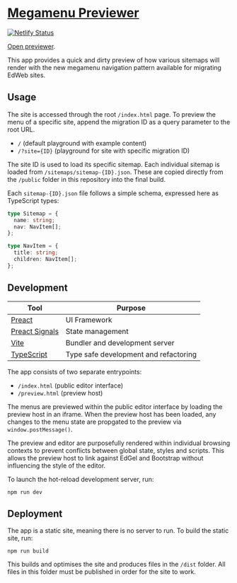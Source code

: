 # [Megamenu Previewer](https://wpp-menu.netlify.app/)

[![Netlify Status](https://api.netlify.com/api/v1/badges/a56caa6e-d74c-4ed1-aa81-db04db259a58/deploy-status)](https://app.netlify.com/sites/wpp-menu/deploys)

[Open previewer](https://wpp-menu.netlify.app/).

This app provides a quick and dirty preview of how various sitemaps will render with the new megamenu navigation pattern available for migrating EdWeb sites.

## Usage

The site is accessed through the root `/index.html` page. To preview the menu of a specific site, append the migration ID as a query parameter to the root URL.

- `/` (default playground with example content)
- `/?site={ID}` (playground for site with specific migration ID)

The site ID is used to load its specific sitemap. Each individual sitemap is loaded from `/sitemaps/sitemap-{ID}.json`. These are copied directly from the `/public` folder in this repository into the final build.

Each `sitemap-{ID}.json` file follows a simple schema, expressed here as TypeScript types:

```ts
type Sitemap = {
  name: string;
  nav: NavItem[];
};

type NavItem = {
  title: string;
  children: NavItem[];
};
```

## Development

| Tool                                                      | Purpose                               |
| --------------------------------------------------------- | ------------------------------------- |
| [Preact](https://preactjs.com/)                           | UI Framework                          |
| [Preact Signals](https://preactjs.com/guide/v10/signals/) | State management                      |
| [Vite](https://vitejs.dev/)                               | Bundler and development server        |
| [TypeScript](https://www.typescriptlang.org/)             | Type safe development and refactoring |

The app consists of two separate entrypoints:

- `/index.html` (public editor interface)
- `/preview.html` (preview host)

The menus are previewed within the public editor interface by loading the preview host in an iframe. When the preview host has been loaded, any changes to the menu state are propgated to the preview via `window.postMessage()`.

The preview and editor are purposefully rendered within individual browsing contexts to prevent conflicts between global state, styles and scripts. This allows the preview host to link against EdGel and Bootstrap without influencing the style of the editor.

To launch the hot-reload development server, run:

```
npm run dev
```

## Deployment

The app is a static site, meaning there is no server to run. To build the static site, run:

```
npm run build
```

This builds and optimises the site and produces files in the `/dist` folder. All files in this folder must be published in order for the site to work.
